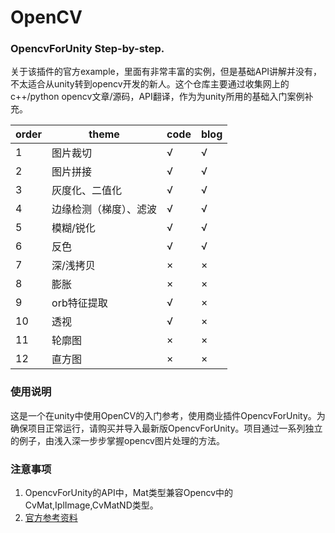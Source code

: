 # OpenCV
### OpencvForUnity Step-by-step.

关于该插件的官方example，里面有非常丰富的实例，但是基础API讲解并没有，不太适合从unity转到opencv开发的新人。这个仓库主要通过收集网上的c++/python opencv文章/源码，API翻译，作为为unity所用的基础入门案例补充。

|order|theme|code|blog|
|---|---|---|---|
|1|图片裁切|√|√|
|2|图片拼接|√|√|
|3|灰度化、二值化|√|√|
|4|边缘检测（梯度）、滤波|√|√|
|5|模糊/锐化|√|√|
|6|反色|√|√|
|7|深/浅拷贝|×|×|
|8|膨胀|×|×|
|9|orb特征提取|√|×|
|10|透视|√|×|
|11|轮廓图|×|×|
|12|直方图|×|×|

### 使用说明
这是一个在unity中使用OpenCV的入门参考，使用商业插件OpencvForUnity。为确保项目正常运行，请购买并导入最新版OpencvForUnity。项目通过一系列独立的例子，由浅入深一步步掌握opencv图片处理的方法。

### 注意事项
1. OpencvForUnity的API中，Mat类型兼容Opencv中的CvMat,IplImage,CvMatND类型。
2. [官方参考资料](https://forum.unity.com/threads/released-opencv-for-unity.277080/)
